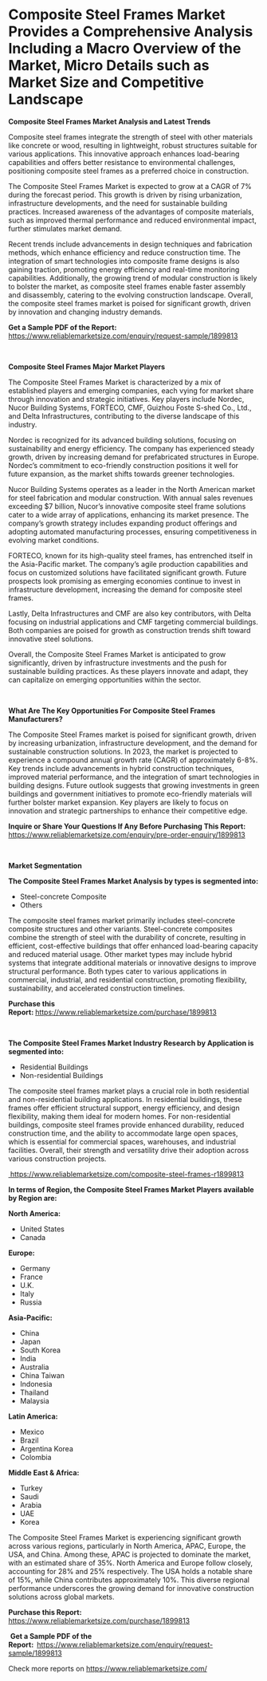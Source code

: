 <p><h1>Composite Steel Frames Market Provides a Comprehensive Analysis Including a Macro Overview of the Market, Micro Details such as Market Size and Competitive Landscape</h1></p><p><strong>Composite Steel Frames Market Analysis and Latest Trends</strong></p>
<p><p>Composite steel frames integrate the strength of steel with other materials like concrete or wood, resulting in lightweight, robust structures suitable for various applications. This innovative approach enhances load-bearing capabilities and offers better resistance to environmental challenges, positioning composite steel frames as a preferred choice in construction.</p><p>The Composite Steel Frames Market is expected to grow at a CAGR of 7% during the forecast period. This growth is driven by rising urbanization, infrastructure developments, and the need for sustainable building practices. Increased awareness of the advantages of composite materials, such as improved thermal performance and reduced environmental impact, further stimulates market demand. </p><p>Recent trends include advancements in design techniques and fabrication methods, which enhance efficiency and reduce construction time. The integration of smart technologies into composite frame designs is also gaining traction, promoting energy efficiency and real-time monitoring capabilities. Additionally, the growing trend of modular construction is likely to bolster the market, as composite steel frames enable faster assembly and disassembly, catering to the evolving construction landscape. Overall, the composite steel frames market is poised for significant growth, driven by innovation and changing industry demands.</p></p>
<p><strong>Get a Sample PDF of the Report:&nbsp;</strong> <a href="https://www.reliablemarketsize.com/enquiry/request-sample/1899813?utm_campaign=2317&utm_medium=2&utm_source=Github&utm_content=ia&utm_term=03042025&utm_id=composite-steel-frames">https://www.reliablemarketsize.com/enquiry/request-sample/1899813</a></p>
<p>&nbsp;</p>
<p><strong>Composite Steel Frames Major Market Players</strong></p>
<p><p>The Composite Steel Frames Market is characterized by a mix of established players and emerging companies, each vying for market share through innovation and strategic initiatives. Key players include Nordec, Nucor Building Systems, FORTECO, CMF, Guizhou Foste S-shed Co., Ltd., and Delta Infrastructures, contributing to the diverse landscape of this industry.</p><p>Nordec is recognized for its advanced building solutions, focusing on sustainability and energy efficiency. The company has experienced steady growth, driven by increasing demand for prefabricated structures in Europe. Nordec’s commitment to eco-friendly construction positions it well for future expansion, as the market shifts towards greener technologies.</p><p>Nucor Building Systems operates as a leader in the North American market for steel fabrication and modular construction. With annual sales revenues exceeding $7 billion, Nucor’s innovative composite steel frame solutions cater to a wide array of applications, enhancing its market presence. The company’s growth strategy includes expanding product offerings and adopting automated manufacturing processes, ensuring competitiveness in evolving market conditions.</p><p>FORTECO, known for its high-quality steel frames, has entrenched itself in the Asia-Pacific market. The company’s agile production capabilities and focus on customized solutions have facilitated significant growth. Future prospects look promising as emerging economies continue to invest in infrastructure development, increasing the demand for composite steel frames.</p><p>Lastly, Delta Infrastructures and CMF are also key contributors, with Delta focusing on industrial applications and CMF targeting commercial buildings. Both companies are poised for growth as construction trends shift toward innovative steel solutions.</p><p>Overall, the Composite Steel Frames Market is anticipated to grow significantly, driven by infrastructure investments and the push for sustainable building practices. As these players innovate and adapt, they can capitalize on emerging opportunities within the sector.</p></p>
<p>&nbsp;</p>
<p><strong>What Are The Key Opportunities For Composite Steel Frames Manufacturers?</strong></p>
<p><p>The Composite Steel Frames market is poised for significant growth, driven by increasing urbanization, infrastructure development, and the demand for sustainable construction solutions. In 2023, the market is projected to experience a compound annual growth rate (CAGR) of approximately 6-8%. Key trends include advancements in hybrid construction techniques, improved material performance, and the integration of smart technologies in building designs. Future outlook suggests that growing investments in green buildings and government initiatives to promote eco-friendly materials will further bolster market expansion. Key players are likely to focus on innovation and strategic partnerships to enhance their competitive edge.</p></p>
<p><strong>Inquire or Share Your Questions If Any Before Purchasing This Report:</strong> <a href="https://www.reliablemarketsize.com/enquiry/pre-order-enquiry/1899813?utm_campaign=2317&utm_medium=2&utm_source=Github&utm_content=ia&utm_term=03042025&utm_id=composite-steel-frames">https://www.reliablemarketsize.com/enquiry/pre-order-enquiry/1899813</a></p>
<p>&nbsp;</p>
<p><strong>Market Segmentation</strong></p>
<p><strong>The Composite Steel Frames Market Analysis by types is segmented into:</strong></p>
<p><ul><li>Steel-concrete Composite</li><li>Others</li></ul></p>
<p><p>The composite steel frames market primarily includes steel-concrete composite structures and other variants. Steel-concrete composites combine the strength of steel with the durability of concrete, resulting in efficient, cost-effective buildings that offer enhanced load-bearing capacity and reduced material usage. Other market types may include hybrid systems that integrate additional materials or innovative designs to improve structural performance. Both types cater to various applications in commercial, industrial, and residential construction, promoting flexibility, sustainability, and accelerated construction timelines.</p></p>
<p><strong>Purchase this Report:&nbsp;</strong><a href="https://www.reliablemarketsize.com/purchase/1899813?utm_campaign=2317&utm_medium=2&utm_source=Github&utm_content=ia&utm_term=03042025&utm_id=composite-steel-frames">https://www.reliablemarketsize.com/purchase/1899813</a></p>
<p>&nbsp;</p>
<p><strong>The Composite Steel Frames Market Industry Research by Application is segmented into:</strong></p>
<p><ul><li>Residential Buildings</li><li>Non-residential Buildings</li></ul></p>
<p><p>The composite steel frames market plays a crucial role in both residential and non-residential building applications. In residential buildings, these frames offer efficient structural support, energy efficiency, and design flexibility, making them ideal for modern homes. For non-residential buildings, composite steel frames provide enhanced durability, reduced construction time, and the ability to accommodate large open spaces, which is essential for commercial spaces, warehouses, and industrial facilities. Overall, their strength and versatility drive their adoption across various construction projects.</p></p>
<p><a href="https://www.reliablemarketsize.com/composite-steel-frames-r1899813?utm_campaign=2317&utm_medium=2&utm_source=Github&utm_content=ia&utm_term=03042025&utm_id=composite-steel-frames">&nbsp;https://www.reliablemarketsize.com/composite-steel-frames-r1899813</a></p>
<p><strong>In terms of Region, the Composite Steel Frames Market Players available by Region are:</strong></p>
<p>
    <p> <strong> North America: </strong>
        <ul>
            <li>United States</li>
            <li>Canada</li>
        </ul>
        </p> 
    <p> <strong> Europe: </strong>
        <ul>
            <li>Germany</li>
            <li>France</li>
            <li>U.K.</li>
            <li>Italy</li>
            <li>Russia</li>
        </ul>
        </p> 
    <p> <strong> Asia-Pacific: </strong>
        <ul>
            <li>China</li>
            <li>Japan</li>
            <li>South Korea</li>
            <li>India</li>
            <li>Australia</li>
            <li>China Taiwan</li>
            <li>Indonesia</li>
            <li>Thailand</li>
            <li>Malaysia</li>
        </ul>
        </p> 
    <p> <strong> Latin America: </strong>
        <ul>
            <li>Mexico</li>
            <li>Brazil</li>
            <li>Argentina Korea</li>
            <li>Colombia</li>
        </ul>
        </p> 
    <p> <strong> Middle East & Africa: </strong>
        <ul>
            <li>Turkey</li>
            <li>Saudi</li>
            <li>Arabia</li>
            <li>UAE</li>
            <li>Korea</li>
        </ul>
    </p>
    </p>
<p><p>The Composite Steel Frames Market is experiencing significant growth across various regions, particularly in North America, APAC, Europe, the USA, and China. Among these, APAC is projected to dominate the market, with an estimated share of 35%. North America and Europe follow closely, accounting for 28% and 25% respectively. The USA holds a notable share of 15%, while China contributes approximately 10%. This diverse regional performance underscores the growing demand for innovative construction solutions across global markets.</p></p>
<p><strong>Purchase this Report: </strong><a href="https://www.reliablemarketsize.com/purchase/1899813?utm_campaign=2317&utm_medium=2&utm_source=Github&utm_content=ia&utm_term=03042025&utm_id=composite-steel-frames">https://www.reliablemarketsize.com/purchase/1899813</a></p>
<p>&nbsp;<strong>Get a Sample PDF of the Report:&nbsp;&nbsp;</strong><a href="https://www.reliablemarketsize.com/enquiry/request-sample/1899813?utm_campaign=2317&utm_medium=2&utm_source=Github&utm_content=ia&utm_term=03042025&utm_id=composite-steel-frames">https://www.reliablemarketsize.com/enquiry/request-sample/1899813</a></p>
<p><strong></strong></p>
<p>Check more reports on <a href="https://www.reliablemarketsize.com/?utm_campaign=2317&utm_medium=2&utm_source=Github&utm_content=ia&utm_term=03042025&utm_id=composite-steel-frames">https://www.reliablemarketsize.com/</a></p>